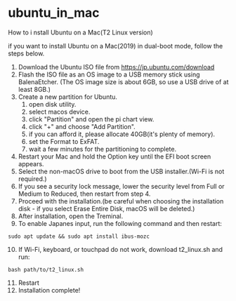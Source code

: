 # ubuntu_in_mac
How to i nstall Ubuntu on a Mac(T2 Linux version)

if you want to install Ubuntu on a Mac(2019) in dual-boot mode, follow the steps below.

1. Download the Ubuntu ISO file from https://jp.ubuntu.com/download
2. Flash the ISO file as an OS image to a USB memory stick using BalenaEtcher.
   (The OS image size is about 6GB, so use a USB drive of at least 8GB.)
3. Create a new partition for Ubuntu.
   1. open disk utility.
   2. select macos device.
   3. click "Partition" and open the pi chart view.
   4. click "+" and choose "Add Partition".
   5. if you can afford it, please allocate 40GB(it's plenty of memory).
   6. set the Format to ExFAT.
   7. wait a few minutes for the partitioning to complete.
4. Restart your Mac and hold the Option key until the EFI boot screen appears.
5. Select the non-macOS drive to boot from the USB installer.(Wi-Fi is not required.)
6. If you see a security lock message, lower the security level from Full or Medium to Reduced, then restart from step 4.
7. Proceed with the installation.(be careful when choosing the installation disk - if you select Erase Entire Disk, macOS will be deleted.)
8. After installation, open the Treminal.
9. To enable Japanes input, run the following command and then restart:
```
sudo apt update && sudo apt install ibus-mozc
```
10. If Wi-Fi, keyboard, or touchpad do not work, download t2_linux.sh and run:
```
bash path/to/t2_linux.sh
```
11. Restart
12. Installation complete!
